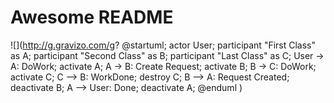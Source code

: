 # Awesome README

![](http://g.gravizo.com/g?
  @startuml;
  actor User;
  participant "First Class" as A;
  participant "Second Class" as B;
  participant "Last Class" as C;
  User -> A: DoWork;
  activate A;
  A -> B: Create Request;
  activate B;
  B -> C: DoWork;
  activate C;
  C --> B: WorkDone;
  destroy C;
  B --> A: Request Created;
  deactivate B;
  A --> User: Done;
  deactivate A;
  @enduml
)
     
